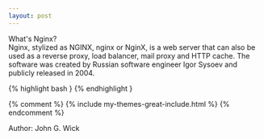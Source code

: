 ```yaml
---
layout: post
---
```


What's Nginx? <br>
Nginx, stylized as NGINX, nginx or NginX, is a web server that can also be used as a reverse proxy, load balancer, mail proxy and HTTP cache. The software was created by Russian software engineer Igor Sysoev and publicly released in 2004.

{% highlight bash }
{% endhighlight }

{% comment %}
{% include my-themes-great-include.html %}
{% endcomment %}

Author: John G. Wick
